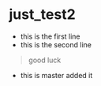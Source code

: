 # just_test2

- this is the first line
- this is the second line

> good luck
- this is master added it
